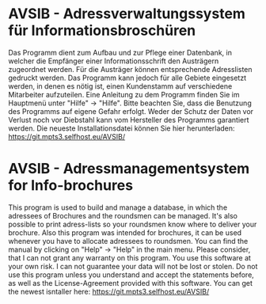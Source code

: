 # AVSIB - Adressverwaltungssystem für Informationsbroschüren
Das Programm dient zum Aufbau und zur Pflege einer Datenbank, in welcher die Empfänger einer Informationsschrift den Austrägern zugeordnet werden. Für die Austräger können entsprechende Adresslisten gedruckt werden. Das Programm kann jedoch für alle Gebiete eingesetzt werden, in denen es nötig ist, einen Kundenstamm auf verschiedene Mitarbeiter aufzuteilen.
Eine Anleitung zu dem Programm finden Sie im Hauptmenü unter "Hilfe" -> "Hilfe".
Bitte beachten Sie, dass die Benutzung des Programms auf eigene Gefahr erfolgt. Weder der Schutz der Daten vor Verlust noch vor Diebstahl kann vom Hersteller des Programms garantiert werden.
Die neueste Installationsdatei können Sie hier herunterladen: https://git.mpts3.selfhost.eu/AVSIB/

# AVSIB - Adressmanagementsystem for Info-brochures
This program is used to build and manage a database, in which the adressees of Brochures and the roundsmen can be managed. It's also possible to print adress-lists so your roundsmen know where to deliver your brochure. Also this program was intended for brochures, it can be used whenever you have to allocate adressees to roundsmen.
You can find the manual by clicking on "Help" -> "Help" in the main menu.
Please consider, that I can not grant any warranty on this program. You use this software at your own risk. I can not guarantee your data will not be lost or stolen. Do not use this program unless you understand and accept the statements before, as well as the License-Agreement provided with this software.
You can get the newest isntaller here: https://git.mpts3.selfhost.eu/AVSIB/
